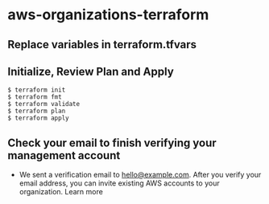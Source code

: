 # aws-organizations-terraform

## Replace variables in terraform.tfvars

## Initialize, Review Plan and Apply
```
$ terraform init
$ terraform fmt
$ terraform validate
$ terraform plan
$ terraform apply
```

## Check your email to finish verifying your management account
- We sent a verification email to hello@example.com. After you verify your email address, you can invite existing AWS accounts to your organization. Learn more
